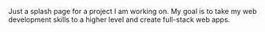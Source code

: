 Just a splash page for a project I am working on. My goal is to take my web development skills to a higher level and create full-stack web apps. 
